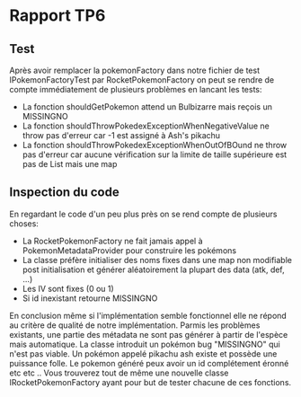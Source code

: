 # Rapport TP6

## Test

Après avoir remplacer la pokemonFactory dans notre fichier de test IPokemonFactoryTest par RocketPokemonFactory 
on peut se rendre de compte immédiatement de plusieurs problèmes en lancant les tests:

- La fonction shouldGetPokemon attend un Bulbizarre mais reçois un MISSINGNO
- La fonction shouldThrowPokedexExceptionWhenNegativeValue ne throw pas d'erreur car -1 est assigné à Ash's pikachu
- La fonction shouldThrowPokedexExceptionWhenOutOfBOund ne throw pas d'erreur car aucune vérification sur la limite de taille supérieure est pas de List mais une map

## Inspection du code

En regardant le code d'un peu plus près on se rend compte de plusieurs choses:

- La RocketPokemonFactory ne fait jamais appel à PokemonMetadataProvider pour construire les pokémons
- La classe préfère initialiser des noms fixes dans une map non modifiable post initialisation et générer aléatoirement la plupart des data (atk, def, ...)
- Les IV sont fixes (0 ou 1)
- Si id inexistant retourne MISSINGNO

En conclusion même si l'implémentation semble fonctionnel elle ne répond au critère de qualité de notre implémentation.
Parmis les problèmes existants, une partie des métadata ne sont pas générer à partir de l'espèce mais automatique.
La classe introduit un pokémon bug "MISSINGNO" qui n'est pas viable.
Un pokémon appelé pikachu ash existe et possède une puissance folle.
Le pokemon généré peux avoir un id complétement éronné etc etc ..
Vous trouverez tout de même une nouvelle classe IRocketPokemonFactory ayant pour but de tester chacune de ces fonctions.